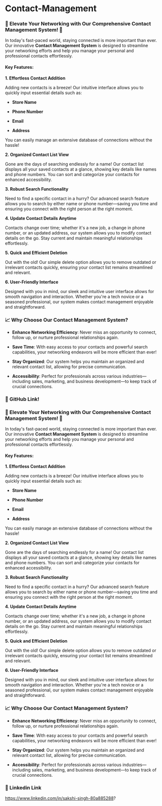 # Contact-Management
### 🌟 Elevate Your Networking with Our Comprehensive Contact Management System! 🌟



In today's fast-paced world, staying connected is more important than ever. Our innovative **Contact Management System** is designed to streamline your networking efforts and help you manage your personal and professional contacts effortlessly. 



#### **Key Features:**



**1. Effortless Contact Addition**  

Adding new contacts is a breeze! Our intuitive interface allows you to quickly input essential details such as:  

- **Store Name**  

- **Phone Number**  

- **Email**  

- **Address**  



You can easily manage an extensive database of connections without the hassle!



**2. Organized Contact List View**  

Gone are the days of searching endlessly for a name! Our contact list displays all your saved contacts at a glance, showing key details like names and phone numbers. You can sort and categorize your contacts for enhanced accessibility.



**3. Robust Search Functionality**  

Need to find a specific contact in a hurry? Our advanced search feature allows you to search by either name or phone number—saving you time and ensuring you connect with the right person at the right moment.



**4. Update Contact Details Anytime**  

Contacts change over time; whether it's a new job, a change in phone number, or an updated address, our system allows you to modify contact details on the go. Stay current and maintain meaningful relationships effortlessly.



**5. Quick and Efficient Deletion**  

Out with the old! Our simple delete option allows you to remove outdated or irrelevant contacts quickly, ensuring your contact list remains streamlined and relevant.



**6. User-Friendly Interface**  

Designed with you in mind, our sleek and intuitive user interface allows for smooth navigation and interaction. Whether you're a tech novice or a seasoned professional, our system makes contact management enjoyable and straightforward.



### 📈 Why Choose Our Contact Management System?  

- **Enhance Networking Efficiency**: Never miss an opportunity to connect, follow up, or nurture professional relationships again.  

- **Save Time**: With easy access to your contacts and powerful search capabilities, your networking endeavors will be more efficient than ever!  

- **Stay Organized**: Our system helps you maintain an organized and relevant contact list, allowing for precise communication.  

- **Accessibility**: Perfect for professionals across various industries—including sales, marketing, and business development—to keep track of crucial connections.



### 🔗 GitHub Link!  

### 🌟 Elevate Your Networking with Our Comprehensive Contact Management System! 🌟



In today's fast-paced world, staying connected is more important than ever. Our innovative **Contact Management System** is designed to streamline your networking efforts and help you manage your personal and professional contacts effortlessly. 



#### **Key Features:**



**1. Effortless Contact Addition**  

Adding new contacts is a breeze! Our intuitive interface allows you to quickly input essential details such as:  

- **Store Name**  

- **Phone Number**  

- **Email**  

- **Address**  



You can easily manage an extensive database of connections without the hassle!



**2. Organized Contact List View**  

Gone are the days of searching endlessly for a name! Our contact list displays all your saved contacts at a glance, showing key details like names and phone numbers. You can sort and categorize your contacts for enhanced accessibility.



**3. Robust Search Functionality**  

Need to find a specific contact in a hurry? Our advanced search feature allows you to search by either name or phone number—saving you time and ensuring you connect with the right person at the right moment.



**4. Update Contact Details Anytime**  

Contacts change over time; whether it's a new job, a change in phone number, or an updated address, our system allows you to modify contact details on the go. Stay current and maintain meaningful relationships effortlessly.



**5. Quick and Efficient Deletion**  

Out with the old! Our simple delete option allows you to remove outdated or irrelevant contacts quickly, ensuring your contact list remains streamlined and relevant.



**6. User-Friendly Interface**  

Designed with you in mind, our sleek and intuitive user interface allows for smooth navigation and interaction. Whether you're a tech novice or a seasoned professional, our system makes contact management enjoyable and straightforward.



### 📈 Why Choose Our Contact Management System?  

- **Enhance Networking Efficiency**: Never miss an opportunity to connect, follow up, or nurture professional relationships again.  

- **Save Time**: With easy access to your contacts and powerful search capabilities, your networking endeavors will be more efficient than ever!  

- **Stay Organized**: Our system helps you maintain an organized and relevant contact list, allowing for precise communication.  

- **Accessibility**: Perfect for professionals across various industries—including sales, marketing, and business development—to keep track of crucial connections.



### 🔗 Linkedin Link
https://www.linkedin.com/in/sakshi-singh-80a885288?

